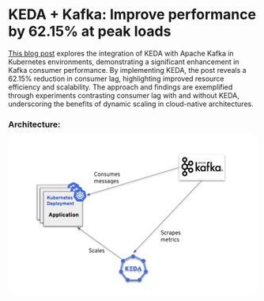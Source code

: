 # KEDA + Kafka: Improve performance by 62.15% at peak loads

[This blog post](www.kedify.io/blog-posts/keda-kafka-improve-performance-by-62-15-at-peak-loads) explores the integration of KEDA with Apache Kafka in Kubernetes environments, demonstrating a significant enhancement in Kafka consumer performance. By implementing KEDA, the post reveals a 62.15% reduction in consumer lag, highlighting improved resource efficiency and scalability. The approach and findings are exemplified through experiments contrasting consumer lag with and without KEDA, underscoring the benefits of dynamic scaling in cloud-native architectures.

### Architecture:
![Diagram](images/diagram.png?raw=true "Autoscaling of Kafka Consumer application")


